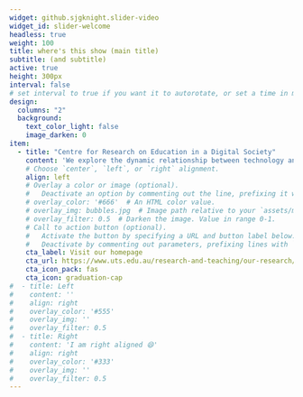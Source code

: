 ```yaml
---
widget: github.sjgknight.slider-video
widget_id: slider-welcome
headless: true
weight: 100
title: where's this show (main title)
subtitle: (and subtitle)
active: true
height: 300px 
interval: false 
# set interval to true if you want it to autorotate, or set a time in ms (5000 = 5 seconds)
design:
  columns: "2"
  background:
    text_color_light: false
    image_darken: 0
item: 
  - title: "Centre for Research on Education in a Digital Society"
    content: 'We explore the dynamic relationship between technology and learning – across formal, informal, and professional education contexts throughout the lifespan. <br> Our research interrogates the new ways in which technologies enhance learning, and the changing learning needs of a digital society.' {{< youtube SPG_PrO0ocE >}}
    # Choose `center`, `left`, or `right` alignment.
    align: left
    # Overlay a color or image (optional).
    #   Deactivate an option by commenting out the line, prefixing it with `#`.
    # overlay_color: '#666'  # An HTML color value.
    # overlay_img: bubbles.jpg  # Image path relative to your `assets/media/` folder
    # overlay_filter: 0.5  # Darken the image. Value in range 0-1.
    # Call to action button (optional).
    #   Activate the button by specifying a URL and button label below.
    #   Deactivate by commenting out parameters, prefixing lines with `#`.
    cta_label: Visit our homepage 
    cta_url: https://www.uts.edu.au/research-and-teaching/our-research/centre-research-education-digital-society
    cta_icon_pack: fas
    cta_icon: graduation-cap
#  - title: Left
#    content: ''
#    align: right
#    overlay_color: '#555'
#    overlay_img: ''
#    overlay_filter: 0.5
#  - title: Right
#    content: 'I am right aligned 😄'
#    align: right
#    overlay_color: '#333'
#    overlay_img: ''
#    overlay_filter: 0.5
---
```

